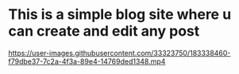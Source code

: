 # This is a simple blog site where u can create and edit any post


https://user-images.githubusercontent.com/33323750/183338460-f79dbe37-7c2a-4f3a-89e4-14769ded1348.mp4

